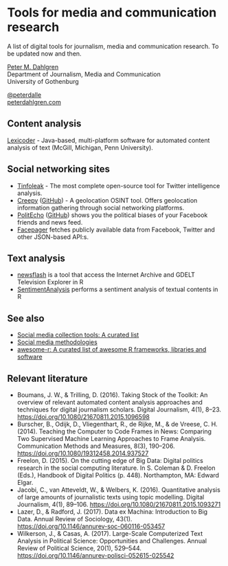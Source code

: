 # Tools for media and communication research

A list of digital tools for journalism, media and communication research. To be updated now and then.

[Peter M. Dahlgren](http://jmg.gu.se/english/about-us/staff/?languageId=100001&userId=xdpete)  
Department of Journalism, Media and Communication  
University of Gothenburg

[@peterdalle](https://twitter.com/peterdalle)  
[peterdahlgren.com](http://peterdahlgren.com/)

## Content analysis
[Lexicoder](http://www.lexicoder.com/) - Java-based, multi-platform software for automated content analysis of text (McGill, Michigan, Penn University).

## Social networking sites

- [Tinfoleak](http://www.vicenteaguileradiaz.com/tools/) - The most complete open-source tool for Twitter intelligence analysis.
- [Creepy](http://www.geocreepy.com) ([GitHub](https://github.com/ilektrojohn/creepy)) - A geolocation OSINT tool. Offers geolocation information gathering through social networking platforms. 
- [PolitEcho](http://politecho.org ) ([GitHub](https://github.com/politecho/politecho)) shows you the political biases of your Facebook friends and news feed.
- [Facepager](https://github.com/strohne/Facepager) fetches publicly available data from Facebook, Twitter and other JSON-based API:s.

## Text analysis

- [newsflash](https://github.com/hrbrmstr/newsflash) is a tool that access the Internet Archive and GDELT Television Explorer in R
- [SentimentAnalysis](https://github.com/sfeuerriegel/SentimentAnalysis) performs a sentiment analysis of textual contents in R

## See also

- [Social media collection tools: A curated list](http://dfreelon.org/2015/01/22/social-media-collection-tools-a-curated-list/)
- [Social media methodologies](https://socialmediamethodologies.wordpress.com/)
- [awesome-r: A curated list of awesome R frameworks, libraries and software](https://github.com/uhub/awesome-r)

## Relevant literature

- Boumans, J. W., & Trilling, D. (2016). Taking Stock of the Toolkit: An overview of relevant automated content analysis approaches and techniques for digital journalism scholars. Digital Journalism, 4(1), 8–23. https://doi.org/10.1080/21670811.2015.1096598
- Burscher, B., Odijk, D., Vliegenthart, R., de Rijke, M., & de Vreese, C. H. (2014). Teaching the Computer to Code Frames in News: Comparing Two Supervised Machine Learning Approaches to Frame Analysis. Communication Methods and Measures, 8(3), 190–206. https://doi.org/10.1080/19312458.2014.937527
- Freelon, D. (2015). On the cutting edge of Big Data: Digital politics research in the social computing literature. In S. Coleman & D. Freelon (Eds.), Handbook of Digital Politics (p. 448). Northampton, MA: Edward Elgar.
- Jacobi, C., van Atteveldt, W., & Welbers, K. (2016). Quantitative analysis of large amounts of journalistic texts using topic modelling. Digital Journalism, 4(1), 89–106. https://doi.org/10.1080/21670811.2015.1093271
- Lazer, D., & Radford, J. (2017). Data ex Machina: Introduction to Big Data. Annual Review of Sociology, 43(1). https://doi.org/10.1146/annurev-soc-060116-053457
- Wilkerson, J., & Casas, A. (2017). Large-Scale Computerized Text Analysis in Political Science: Opportunities and Challenges. Annual Review of Political Science, 20(1), 529–544. https://doi.org/10.1146/annurev-polisci-052615-025542
